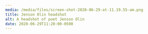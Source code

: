 ```yaml
---
media: /media/files/screen-shot-2020-06-29-at-11.19.55-am.png
title: Jenson Olin headshot
alt: A headshot of poet Jenson Olin
date: 2020-06-29T11:20:00-0500
---
```

